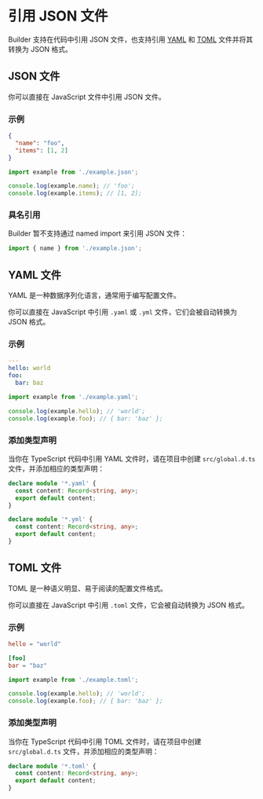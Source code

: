 # 引用 JSON 文件

Builder 支持在代码中引用 JSON 文件，也支持引用 [YAML](https://yaml.org/) 和 [TOML](https://toml.io/en/) 文件并将其转换为 JSON 格式。

## JSON 文件

你可以直接在 JavaScript 文件中引用 JSON 文件。

### 示例

```json title="example.json"
{
  "name": "foo",
  "items": [1, 2]
}
```

```js title="index.js"
import example from './example.json';

console.log(example.name); // 'foo';
console.log(example.items); // [1, 2];
```

### 具名引用

Builder 暂不支持通过 named import 来引用 JSON 文件：

```js
import { name } from './example.json';
```

## YAML 文件

YAML 是一种数据序列化语言，通常用于编写配置文件。

你可以直接在 JavaScript 中引用 `.yaml` 或 `.yml` 文件，它们会被自动转换为 JSON 格式。

### 示例

```yaml title="example.yaml"
---
hello: world
foo:
  bar: baz
```

```js
import example from './example.yaml';

console.log(example.hello); // 'world';
console.log(example.foo); // { bar: 'baz' };
```

### 添加类型声明

当你在 TypeScript 代码中引用 YAML 文件时，请在项目中创建 `src/global.d.ts` 文件，并添加相应的类型声明：

```ts title="src/global.d.ts"
declare module '*.yaml' {
  const content: Record<string, any>;
  export default content;
}

declare module '*.yml' {
  const content: Record<string, any>;
  export default content;
}
```

## TOML 文件

TOML 是一种语义明显、易于阅读的配置文件格式。

你可以直接在 JavaScript 中引用 `.toml` 文件，它会被自动转换为 JSON 格式。

### 示例

```toml title="example.toml"
hello = "world"

[foo]
bar = "baz"
```

```js
import example from './example.toml';

console.log(example.hello); // 'world';
console.log(example.foo); // { bar: 'baz' };
```

### 添加类型声明

当你在 TypeScript 代码中引用 TOML 文件时，请在项目中创建 `src/global.d.ts` 文件，并添加相应的类型声明：

```ts title="src/global.d.ts"
declare module '*.toml' {
  const content: Record<string, any>;
  export default content;
}
```
